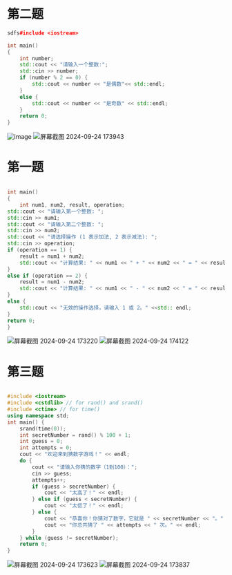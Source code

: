 # 第二题

```cpp
sdfs#include <iostream>

int main()
{
    int number;
    std::cout << "请输入一个整数:";
    std::cin >> number;
    if (number % 2 == 0) {
        std::cout << number << "是偶数"<< std::endl;
    }
    else {
        std::cout << number << "是奇数" << std::endl;
    }
    return 0;
}
```
![image](https://github.com/user-attachments/assets/64160c6b-ad12-40f7-9476-f0d5f02a62c0)
![屏幕截图 2024-09-24 173943](https://github.com/user-attachments/assets/66d8bd77-770d-4fa9-8a40-44016d4cfa92)


# 第一题

```cpp

int main()
{
    int num1, num2, result, operation;
std::cout << "请输入第一个整数: ";
std::cin >> num1;
std::cout << "请输入第二个整数: ";
std::cin >> num2;
std::cout << "请选择操作 (1 表示加法, 2 表示减法): ";
std::cin >> operation;
if (operation == 1) {
    result = num1 + num2;
    std::cout << "计算结果: " << num1 << " + " << num2 << " = " << result << std::endl;
}
else if (operation == 2) {
    result = num1 - num2;
    std::cout << "计算结果: " << num1 << " - " << num2 << " = " << result <<std:: endl;
}
else {
    std::cout << "无效的操作选择，请输入 1 或 2。" <<std:: endl;
}
return 0; 
}

```
![屏幕截图 2024-09-24 173220](https://github.com/user-attachments/assets/878a3633-2f68-47e3-a0dd-e51642cecd93)
![屏幕截图 2024-09-24 174122](https://github.com/user-attachments/assets/b631cf30-8c31-4c56-bad3-d0185ed235b3)


# 第三题

```cpp

#include <iostream>
#include <cstdlib> // for rand() and srand()
#include <ctime> // for time()
using namespace std;
int main() {
    srand(time(0));
    int secretNumber = rand() % 100 + 1;
    int guess = 0; 
    int attempts = 0; 
    cout << "欢迎来到猜数字游戏！" << endl;
    do {
        cout << "请输入你猜的数字（1到100）：";
        cin >> guess;
        attempts++;
        if (guess > secretNumber) {
            cout << "太高了！" << endl;
        } else if (guess < secretNumber) {
            cout << "太低了！" << endl;
        } else {
            cout << "恭喜你！你猜对了数字，它就是 " << secretNumber << "。" << endl;
            cout << "你总共猜了 " << attempts << " 次。" << endl;
        }
    } while (guess != secretNumber);
    return 0;
}

```
![屏幕截图 2024-09-24 173623](https://github.com/user-attachments/assets/bcf2a989-3593-4e95-ace0-7e27ec2b5a6b)
![屏幕截图 2024-09-24 173837](https://github.com/user-attachments/assets/ba839bdf-c34d-4cdf-b9fc-99e31e2d7866)











